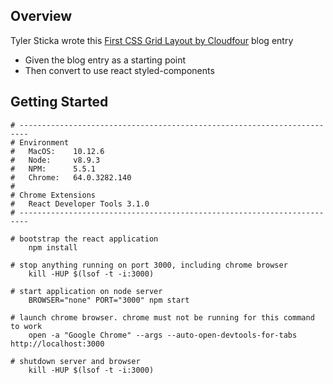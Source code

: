 Overview
---
Tyler Sticka wrote this [First CSS Grid Layout by Cloudfour](https://cloudfour.com/thinks/first-css-grid-layout/) blog entry  

* Given the blog entry as a starting point  
* Then convert to use react styled-components

Getting Started
---

```
# ------------------------------------------------------------------------
# Environment
#   MacOS:    10.12.6
#   Node:     v8.9.3
#   NPM:      5.5.1
#   Chrome:   64.0.3282.140
#
# Chrome Extensions
#   React Developer Tools 3.1.0
# ------------------------------------------------------------------------

# bootstrap the react application 
    npm install
    
# stop anything running on port 3000, including chrome browser
    kill -HUP $(lsof -t -i:3000)

# start application on node server
    BROWSER="none" PORT="3000" npm start

# launch chrome browser. chrome must not be running for this command to work
    open -a "Google Chrome" --args --auto-open-devtools-for-tabs http://localhost:3000

# shutdown server and browser
    kill -HUP $(lsof -t -i:3000)
```
